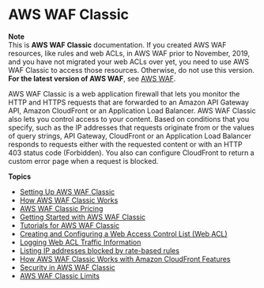 # AWS WAF Classic<a name="classic-waf-chapter"></a>

**Note**  
This is **AWS WAF Classic** documentation\. If you created AWS WAF resources, like rules and web ACLs, in AWS WAF prior to November, 2019, and you have not migrated your web ACLs over yet, you need to use AWS WAF Classic to access those resources\. Otherwise, do not use this version\.  
**For the latest version of AWS WAF**, see [AWS WAF](waf-chapter.md)\. 

AWS WAF Classic is a web application firewall that lets you monitor the HTTP and HTTPS requests that are forwarded to an Amazon API Gateway API, Amazon CloudFront or an Application Load Balancer\. AWS WAF Classic also lets you control access to your content\. Based on conditions that you specify, such as the IP addresses that requests originate from or the values of query strings, API Gateway, CloudFront or an Application Load Balancer responds to requests either with the requested content or with an HTTP 403 status code \(Forbidden\)\. You also can configure CloudFront to return a custom error page when a request is blocked\.

**Topics**
+ [Setting Up AWS WAF Classic](classic-setting-up-waf.md)
+ [How AWS WAF Classic Works](classic-how-aws-waf-works.md)
+ [AWS WAF Classic Pricing](classic-aws-waf-pricing.md)
+ [Getting Started with AWS WAF Classic](classic-getting-started.md)
+ [Tutorials for AWS WAF Classic](classic-tutorials.md)
+ [Creating and Configuring a Web Access Control List \(Web ACL\)](classic-web-acl.md)
+ [Logging Web ACL Traffic Information](classic-logging.md)
+ [Listing IP addresses blocked by rate\-based rules](classic-listing-managed-ips.md)
+ [How AWS WAF Classic Works with Amazon CloudFront Features](classic-cloudfront-features.md)
+ [Security in AWS WAF Classic](classic-security.md)
+ [AWS WAF Classic Limits](classic-limits.md)